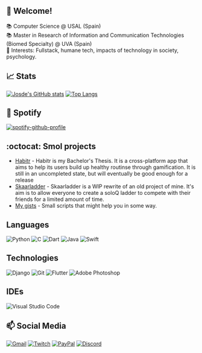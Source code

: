 ## :wave: Welcome!
📚 Computer Science @ USAL (Spain)  
📚 Master in Research of Information and Communication Technologies (Biomed Specialty)  @ UVA (Spain)  
:cherry_blossom: Interests: Fullstack, humane tech, impacts of technology in society, psychology.

## :chart_with_upwards_trend: Stats
[![Josde's GitHub stats](https://github-readme-stats.zohan.tech/api?username=Josde&show_icons=true&theme=dracula&count_private=true)](https://github.com/anuraghazra/github-readme-stats) [![Top Langs](https://github-readme-stats.zohan.tech/api/top-langs/?username=Josde&theme=dracula&count_private=true&layout=compact)](https://github.com/anuraghazra/github-readme-stats)

## :musical_note: Spotify
[![spotify-github-profile](https://spotify-github-profile.kittinanx.com/api/view?uid=l7rrexoe1hh5vz3faoy6k0rp8&cover_image=true&theme=default&show_offline=false&background_color=121212&interchange=false&bar_color=53b14f&bar_color_cover=true)](https://github.com/kittinan/spotify-github-profile)

## :octocat: Smol projects
 - [Habitr](https://github.com/Josde/habitr_tfg) - Habitr is my Bachelor's Thesis. It is a cross-platform app that aims to help its users build up healthy routinse through gamification. It is still in an uncompleted state, but will eventually be good enough for a release
 - [Skaarladder](https://github.com/Josde/Skaarladder) - Skaarladder is a WIP rewrite of an old project of mine. It's aim is to allow everyone to create a soloQ ladder to compete with their friends for a limited amount of time.
 - [My gists](https://gist.github.com/Josde) - Small scripts that might help you in some way.

## Languages
![Python](https://img.shields.io/badge/python-3670A0?style=for-the-badge&logo=python&logoColor=ffdd54) ![C](https://img.shields.io/badge/c-%2300599C.svg?style=for-the-badge&logo=c&logoColor=white) 	![Dart](https://img.shields.io/badge/dart-%230175C2.svg?style=for-the-badge&logo=dart&logoColor=white) ![Java](https://img.shields.io/badge/java-%23ED8B00.svg?style=for-the-badge&logo=openjdk&logoColor=white) ![Swift](https://img.shields.io/badge/swift-F54A2A?style=for-the-badge&logo=swift&logoColor=white)

## Technologies
![Django](https://img.shields.io/badge/django-%23092E20.svg?style=for-the-badge&logo=django&logoColor=white) ![Git](https://img.shields.io/badge/git-%23F05033.svg?style=for-the-badge&logo=git&logoColor=white) ![Flutter](https://img.shields.io/badge/Flutter-%2302569B.svg?style=for-the-badge&logo=Flutter&logoColor=white) ![Adobe Photoshop](https://img.shields.io/badge/adobe%20photoshop-%2331A8FF.svg?style=for-the-badge&logo=adobe%20photoshop&logoColor=white)

## IDEs  
![Visual Studio Code](https://img.shields.io/badge/Visual%20Studio%20Code-0078d7.svg?style=for-the-badge&logo=visual-studio-code&logoColor=white)  

## 📫 Social Media
[![Gmail](https://img.shields.io/badge/Gmail-D14836?style=for-the-badge&logo=gmail&logoColor=white)](https://secretstash.herokuapp.com/#!/show/b30f8a72c45181386aa521d404ec9bcf73d1c53b77996b93a3bd9afa10059c71) [![Twitch](https://img.shields.io/badge/Twitch-%239146FF.svg?style=for-the-badge&logo=Twitch&logoColor=white)](https://twitch.tv/josde_) [![PayPal](https://img.shields.io/badge/PayPal-00457C?style=for-the-badge&logo=paypal&logoColor=white)](https://paypal.me/itsJosde) [![Discord](https://img.shields.io/badge/Discord-%235865F2.svg?style=for-the-badge&logo=discord&logoColor=white)](https://discord.com/invite/sXV9KMgd)
